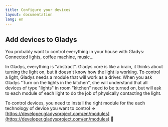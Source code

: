 ```yaml
---
title: Configure your devices
layout: documentation
lang: en
---
```


## Add devices to Gladys

You probably want to control everything in your house with Gladys: Connected lights, coffee machine, music...

In Gladys, everything is "abstract". Gladys core is like a brain, it thinks about turning the light on, but it doesn't know how the light is working. To control a light, Gladys needs a module that will work as a driver. When you ask Gladys "Turn on the lights in the kitchen", she will understand that all devices of type "lights" in room "kitchen" need to be turned on, but will ask to each module of each light to do the job of physically contacting the light.

To control devices, you need to install the right module for the each technology of device you want to control => [https://developer.gladysproject.com/en/modules](https://developer.gladysproject.com/en/modules) 🙂